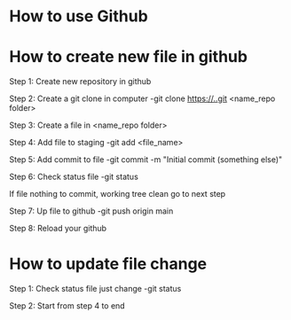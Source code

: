 # How to use Github

# How to create new file in github
Step 1: Create new repository in github 

Step 2: Create a git clone in computer
-git clone <https://..git> <name_repo folder>

Step 3: Create a file in <name_repo folder>

Step 4: Add file to staging
-git add <file_name>

Step 5: Add commit to file
-git commit -m "Initial commit (something else)"

Step 6: Check status file
-git status

If file nothing to commit, working tree clean go to next step

Step 7: Up file to github
-git push origin main

Step 8: Reload your github 

# How to update file change
Step 1: Check status file just change
-git status

Step 2: Start from step 4 to end


